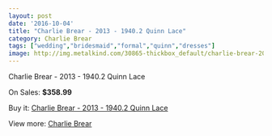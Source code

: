 ```yaml
---
layout: post
date: '2016-10-04'
title: "Charlie Brear - 2013 - 1940.2 Quinn Lace"
category: Charlie Brear
tags: ["wedding","bridesmaid","formal","quinn","dresses"]
image: http://img.metalkind.com/30865-thickbox_default/charlie-brear-2013-19402-quinn-lace.jpg
---
```

Charlie Brear - 2013 - 1940.2 Quinn Lace

On Sales: **$358.99**
<a href="https://www.metalkind.com/en/charlie-brear/10859-charlie-brear-2013-19402-quinn-lace.html"><amp-img layout="responsive" width="600" height="600" src="//img.metalkind.com/30865-thickbox_default/charlie-brear-2013-19402-quinn-lace.jpg" alt="Charlie Brear - 2013 - 1940.2 Quinn Lace 0" /></a>
<a href="https://www.metalkind.com/en/charlie-brear/10859-charlie-brear-2013-19402-quinn-lace.html"><amp-img layout="responsive" width="600" height="600" src="//img.metalkind.com/30866-thickbox_default/charlie-brear-2013-19402-quinn-lace.jpg" alt="Charlie Brear - 2013 - 1940.2 Quinn Lace 1" /></a>
<a href="https://www.metalkind.com/en/charlie-brear/10859-charlie-brear-2013-19402-quinn-lace.html"><amp-img layout="responsive" width="600" height="600" src="//img.metalkind.com/30868-thickbox_default/charlie-brear-2013-19402-quinn-lace.jpg" alt="Charlie Brear - 2013 - 1940.2 Quinn Lace 2" /></a>
<a href="https://www.metalkind.com/en/charlie-brear/10859-charlie-brear-2013-19402-quinn-lace.html"><amp-img layout="responsive" width="600" height="600" src="//img.metalkind.com/30870-thickbox_default/charlie-brear-2013-19402-quinn-lace.jpg" alt="Charlie Brear - 2013 - 1940.2 Quinn Lace 3" /></a>

Buy it: [Charlie Brear - 2013 - 1940.2 Quinn Lace](https://www.metalkind.com/en/charlie-brear/10859-charlie-brear-2013-19402-quinn-lace.html "Charlie Brear - 2013 - 1940.2 Quinn Lace")

View more: [Charlie Brear](https://www.metalkind.com/en/128-charlie-brear "Charlie Brear")